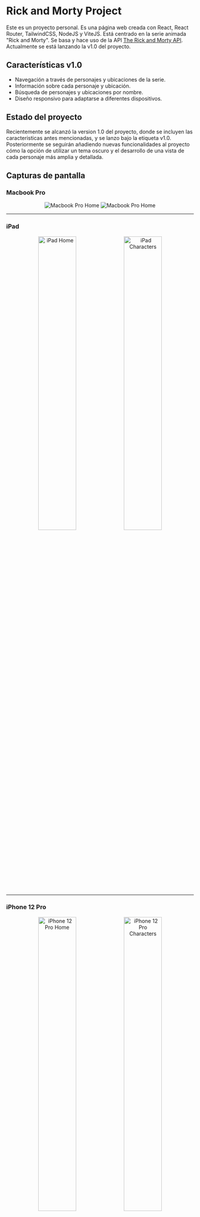 # Rick and Morty Project

Este es un proyecto personal. Es una página web creada con React, React Router, TailwindCSS, NodeJS y ViteJS. Está centrado en la serie animada "Rick and Morty". Se basa y hace uso de la API [The Rick and Morty API](https://rickandmortyapi.com/). Actualmente se está lanzando la v1.0 del proyecto.

## Características v1.0

- Navegación a través de personajes y ubicaciones de la serie.
- Información sobre cada personaje y ubicación.
- Búsqueda de personajes y ubicaciones por nombre.
- Diseño responsivo para adaptarse a diferentes dispositivos.

## Estado del proyecto

Recientemente se alcanzó la version 1.0 del proyecto, donde se incluyen las caracteristicas antes mencionadas, y se lanzo bajo la etiqueta v1.0. Posteriormente se seguirán añadiendo nuevas funcionalidades al proyecto cómo la opción de utilizar un tema oscuro y el desarrollo de una vista de cada personaje más amplia y detallada.

<!-- Actualizar Capturas de pantalla !!! -->
## Capturas de pantalla

### Macbook Pro

<center>
<img src="https://i.imgur.com/xRn3ix4.jpg" alt="Macbook Pro Home">
<img src="https://i.imgur.com/TrPup3X.jpg" alt="Macbook Pro Home">
</center>

---

### iPad
<center>
    <img src="https://i.imgur.com/pRSNCVs.jpg" alt="iPad Home" width="45%">
    <img src="https://i.imgur.com/OckDua5.jpg" alt="iPad Characters" width="45%">
</center>

---

### iPhone 12 Pro

<center>
    <img src="https://i.imgur.com/qecOinA.jpg" alt="iPhone 12 Pro Home" width="45%">
    <img src="https://i.imgur.com/QxcrQmF.jpg" alt="iPhone 12 Pro Characters" width="45%">
</center>

---

Proyecto creado por <a href="https://github.com/NathanT31org" target="_blank">NathanT31</a>